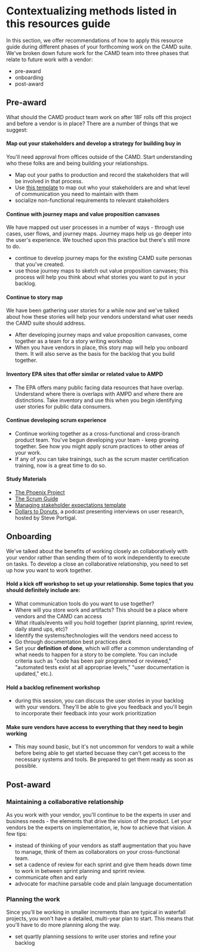 # Contextualizing methods listed in this resources guide 
In this section, we offer recommendations of how to apply this resource guide during different phases of your forthcoming work on the CAMD suite. We've broken down future work for the CAMD team into three phases that relate to future work with a vendor:
- pre-award
- onboarding
- post-award 

## Pre-award
What should the CAMD product team work on after 18F rolls off this project and before a vendor is in place? There are a number of things that we suggest:

#### Map out your stakeholders and develop a strategy for building buy in
You'll need approval from offices outside of the CAMD. Start understanding who these folks are and being building your relationships.
 - Map out your paths to production and record the stakeholders that will be involved in that process.
- Use [this template](https://github.com/18F/CAMD-resources/blob/master/e2f87e66-f412-4d82-8733-b40e4b4aa826.pdf) to map out who your stakeholders are and what level of communication you need to maintain with them  
- socialize non-functional requirements to relevant stakeholders

#### Continue with journey maps and value proposition canvases
We have mapped out user processes in a number of ways - through use cases, user flows, and journey maps. Journey maps help us go deeper into the user's experience. We touched upon this practice but there's still more to do. 
- continue to develop journey maps for the existing CAMD suite personas that you've created.
- use those journey maps to sketch out value proposition canvases; this process will help you think about what stories you want to put in your backlog.

#### Continue to story map
We have been gathering user stories for a while now and we've talked about how these stories will help your vendors understand what user needs the CAMD suite should address.
- After developing journey maps and value proposition canvases, come together as a team for a story writing workshop
- When you have vendors in place, this story map will help you onboard them. It will also serve as the basis for the backlog that you build together.

#### Inventory EPA sites that offer similar or related value to AMPD
- The EPA offers many public facing data resources that have overlap. Understand where there is overlaps with AMPD and where there are distinctions. Take inventory and use this when you begin identifying user stories for public data consumers.

#### Continue developing scrum experience
- Continue working together as a cross-functional and cross-branch product team. You've begun developing your team - keep growing together. See how you might apply scrum practices to other areas of your work.
- If any of you can take trainings, such as the scrum master certification training, now is a great time to do so.  

#### Study Materials
- [The Phoenix Project](https://www.amazon.com/Phoenix-Project-DevOps-Helping-Business/dp/0988262592)
- [The Scrum Guide](https://www.scrumguides.org/scrum-guide.html)
- [Managing stakeholder expectations template](https://github.com/18F/CAMD-resources/blob/master/e2f87e66-f412-4d82-8733-b40e4b4aa826.pdf)
- [Dollars to Donuts](https://portigal.com/podcast/), a podcast presenting interviews on user research, hosted by Steve Portigal.

## Onboarding

We've talked about the benefits of working closely an collaboratively with your vendor rather than sending them of to work independently to execute on tasks. To develop a close an collaborative relationship, you need to set up how you want to work together. 

#### Hold a kick off workshop to set up your relationship. Some topics that you should definitely include are:

  - What communication tools do you want to use together?
  - Where will you store work and artifacts? This should be a place where vendors and the CAMD can access
  - What rituals/events will you hold together (sprint planning, sprint review, daily stand ups, etc)?
  - Identify the systems/technologies will the vendors need access to
  - Go through documentation best practices deck
  - Set your **definition of done**, which will offer a common understanding of what needs to happen for a story to be complete. You can include criteria such as "code has been pair programmed or reviewed," "automated tests exist at all appropriae levels," "user documentation is updated," etc.).
  
#### Hold a backlog refinement workshop
  - during this session, you can discuss the user stories in your backlog with your vendors. They'll be able to give you feedback and you'll begin to incorporate their feedback into your work prioritization
  
#### Make sure vendors have access to everything that they need to begin working
  - This may sound basic, but it's not uncommon for vendors to wait a while before being able to get started becuase they can't get access to the necessary systems and tools. Be prepared to get them ready as soon as possible. 


## Post-award

### Maintaining a collaborative relationship
As you work with your vendor, you'll continue to be the experts in user and business needs - the elements that drive the vision of the product. Let your vendors be the experts on implementation, ie, how to achieve that vision. A few tips:
- instead of thinking of your vendors as staff augmentation that you have to manage, think of them as collaborators on your cross-functional team. 
- set a cadence of review for each sprint and give them heads down time to work in between sprint planning and sprint review.
- communicate often and early
- advocate for machine parsable code and plain language documentation

### Planning the work
Since you'll be working in smaller increments than are typical in waterfall projects, you won't have a detailed, multi-year plan to start. This means that you'll have to do more planning along the way. 
- set quartly planning sessions to write user stories and refine your backlog
